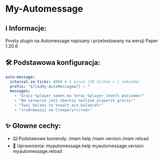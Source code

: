 # My-Automessage

## :information_source: Informacje:
Prosty plugin na Automessage napisany i przetestowany na wersji Paper 1.20.6


## :hammer_and_wrench: Podstawowa konfiguracja:
```YAML
auto-message:
  interval-in-ticks: 6000 # 5 minut (20 ticków = 1 sekunda)
  prefix: "&7[&aMy-AutoMessage&7] → "
  messages:
    - "Gracz %player_name% ma teraz %player_level% poziomów!"
    - "Na serwerze jest obecnie %online_players% graczy!"
    - "Twój balans to %vault_eco_balance%!"
    - "<red>Uważaj na Creepery!</red>"
```
## :sparkles: Głowne cechy:
- :keyboard: Podstawowe komendy:
  /mam help
  /mam version
  /mam reload
- :hammer: Uprawnienia:
  myautomessage.help
  myautomessage.version
  myautomessage.reload
